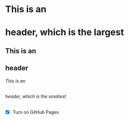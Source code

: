 # This is an <h1> header, which is the largest
## This is an <h2> header
###### This is an <h6> header, which is the smallest



- [x] Turn on GitHub Pages
